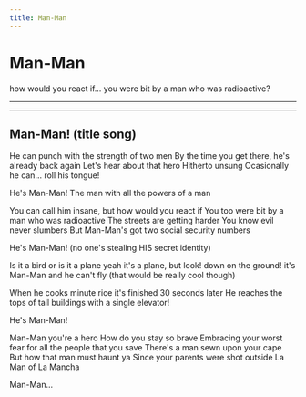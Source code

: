 ```yaml
---
title: Man-Man
---
```


# Man-Man

how would you react if...
you were bit by a man who was radioactive?

<hr/>
<hr/>

## Man-Man! (title song)

He can punch with the strength of two men
By the time you get there, he's already back again
Let's hear about that hero
Hitherto unsung
Ocasionally he can... roll his tongue!

He's Man-Man!
The man with all the powers of a man

You can call him insane, but how would you react if
You too were bit by a man who was radioactive
The streets are getting harder
You know evil never slumbers
But Man-Man's got two social security numbers

He's Man-Man!
(no one's stealing HIS secret identity)

Is it a bird
or is it a plane
yeah it's a plane, but look! down on the ground!
it's Man-Man
and he can't fly
(that would be really cool though)

When he cooks minute rice it's finished 30 seconds later
He reaches the tops of tall buildings with a single elevator!

He's Man-Man!

Man-Man you're a hero
How do you stay so brave
Embracing your worst fear for all the people that you save
There's a man sewn upon your cape
But how that man must haunt ya
Since your parents were shot outside La Man of La Mancha

Man-Man...
